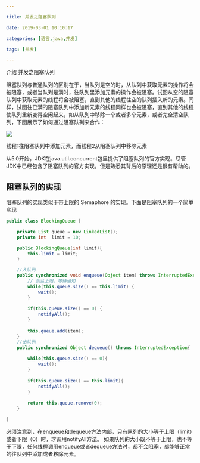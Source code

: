 ```yaml
---

title: 并发之阻塞队列

date: 2019-03-01 10:10:17

categories: [语言,java,并发]

tags: [并发]

---
```


介绍 并发之阻塞队列

<!--more-->

阻塞队列与普通队列的区别在于，当队列是空的时，从队列中获取元素的操作将会被阻塞，或者当队列是满时，往队列里添加元素的操作会被阻塞。试图从空的阻塞队列中获取元素的线程将会被阻塞，直到其他的线程往空的队列插入新的元素。同样，试图往已满的阻塞队列中添加新元素的线程同样也会被阻塞，直到其他的线程使队列重新变得空闲起来，如从队列中移除一个或者多个元素，或者完全清空队列，下图展示了如何通过阻塞队列来合作：

![](/images/并发之阻塞队列/阻塞队列.png)

线程1往阻塞队列中添加元素，而线程2从阻塞队列中移除元素

从5.0开始，JDK在java.util.concurrent包里提供了阻塞队列的官方实现。尽管JDK中已经包含了阻塞队列的官方实现，但是熟悉其背后的原理还是很有帮助的。

## 阻塞队列的实现

阻塞队列的实现类似于带上限的 Semaphore 的实现。下面是阻塞队列的一个简单实现

```java
public class BlockingQueue {

    private List queue = new LinkedList();
    private int  limit = 10;

    public BlockingQueue(int limit){
        this.limit = limit;
    }

    //入队列
    public synchronized void enqueue(Object item) throws InterruptedException  {
        // 到达上限，等待通知
        while(this.queue.size() == this.limit) { 
            wait();
        }
    
        if(this.queue.size() == 0) {
            notifyAll();
        }
        
        this.queue.add(item);
    }
    //出队列
    public synchronized Object dequeue() throws InterruptedException{
    
        while(this.queue.size() == 0){
            wait();
        }
        
        if(this.queue.size() == this.limit){
            notifyAll();
        }
        
        return this.queue.remove(0);
    }

}
```

必须注意到，在enqueue和dequeue方法内部，只有队列的大小等于上限（limit）或者下限（0）时，才调用notifyAll方法。
如果队列的大小既不等于上限，也不等于下限，任何线程调用enqueue或者dequeue方法时，都不会阻塞，都能够正常的往队列中添加或者移除元素。